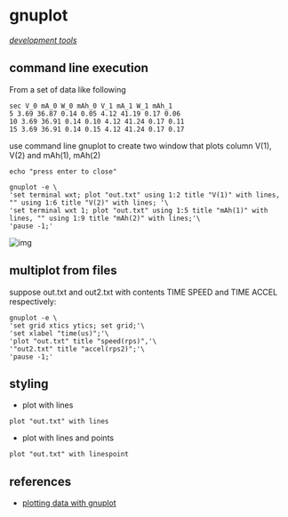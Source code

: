 # gnuplot

*[development tools](../README.md#development-tools)*

## command line execution

From a set of data like following

```
sec V_0 mA_0 W_0 mAh_0 V_1 mA_1 W_1 mAh_1 
5 3.69 36.87 0.14 0.05 4.12 41.19 0.17 0.06 
10 3.69 36.91 0.14 0.10 4.12 41.24 0.17 0.11 
15 3.69 36.91 0.14 0.15 4.12 41.24 0.17 0.17 
```

use command line gnuplot to create two window that plots column V(1), V(2) and mAh(1), mAh(2)

```
echo "press enter to close"

gnuplot -e \
'set terminal wxt; plot "out.txt" using 1:2 title "V(1)" with lines, "" using 1:6 title "V(2)" with lines; '\
'set terminal wxt 1; plot "out.txt" using 1:5 title "mAh(1)" with lines, "" using 1:9 title "mAh(2)" with lines;'\
'pause -1;'
```

![img](/_files/gnuplot-sample.png)

## multiplot from files

suppose out.txt and out2.txt with contents TIME SPEED and TIME ACCEL respectively:

```
gnuplot -e \
'set grid xtics ytics; set grid;'\
'set xlabel "time(us)";'\
'plot "out.txt" title "speed(rps)",'\
'"out2.txt" title "accel(rps2)";'\
'pause -1;'
```

## styling

- plot with lines

```
plot "out.txt" with lines
```


- plot with lines and points

```
plot "out.txt" with linespoint
```

## references

- [plotting data with gnuplot](https://www.cs.hmc.edu/%7Evrable/gnuplot/using-gnuplot.html)
